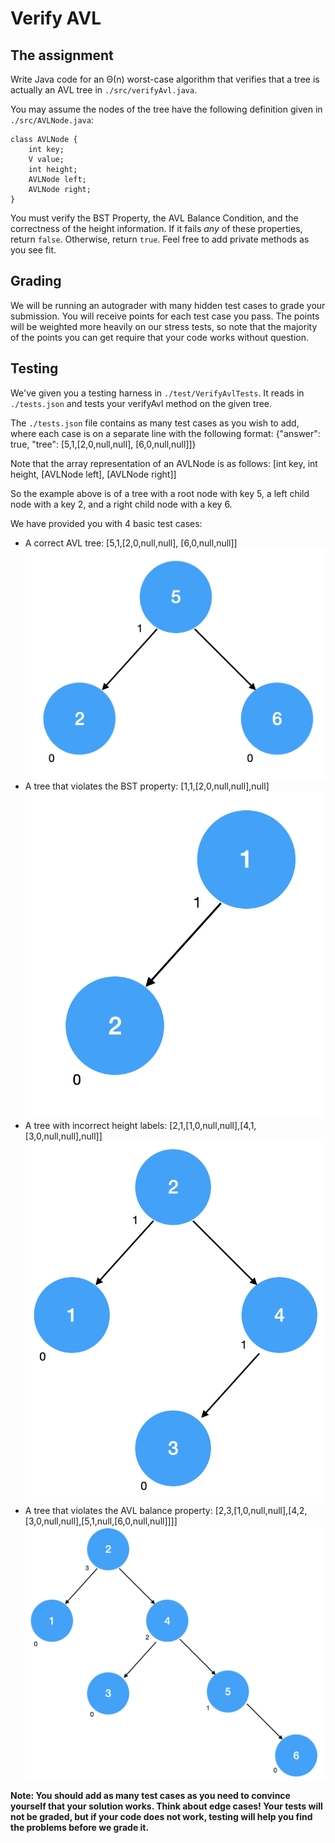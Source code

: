 # Verify AVL

## The assignment
Write Java code for an Θ(n) worst-case algorithm that verifies that a tree is actually an AVL tree in `./src/verifyAvl.java`.

You may assume the nodes of the tree have the following definition given in `./src/AVLNode.java`:
```
class AVLNode {
    int key;
    V value;
    int height;
    AVLNode left;
    AVLNode right;
}
```
You must verify the BST Property, the AVL Balance Condition, and the correctness of the height information. If it fails *any* of these properties, return `false`. Otherwise, return `true`. Feel free to add private methods as you see fit.

## Grading
We will be running an autograder with many hidden test cases to grade your submission. You will receive points for each test case you pass. The points will be weighted more heavily on our stress tests, so note that the majority of the points you can get require that your code works without question.

## Testing
We've given you a testing harness in `./test/VerifyAvlTests`. It reads in `./tests.json` and tests your verifyAvl method on the given tree.

The `./tests.json` file contains as many test cases as you wish to add, where each case is on a separate line with the following format:
  {"answer": true, "tree": [5,1,[2,0,null,null], [6,0,null,null]]}

Note that the array representation of an AVLNode is as follows:
[int key, int height, [AVLNode left], [AVLNode right]]

So the example above is of a tree with a root node with key 5, a left child node with a key 2, and a right child node with a key 6.

We have provided you with 4 basic test cases:
- A correct AVL tree: [5,1,[2,0,null,null], [6,0,null,null]]
![Correct AVL](./img/correct.png)
- A tree that violates the BST property: [1,1,[2,0,null,null],null]
![Incorrect BST](./img/bst.png)
- A tree with incorrect height labels: [2,1,[1,0,null,null],[4,1,[3,0,null,null],null]]
![Incorrect heights](./img/height.png)
- A tree that violates the AVL balance property: [2,3,[1,0,null,null],[4,2,[3,0,null,null],[5,1,null,[6,0,null,null]]]]
![Incorrect AVL](./img/avl.png)

**Note: You should add as many test cases as you need to convince yourself that your solution works. Think about edge cases! Your tests will not be graded, but if your code does not work, testing will help you find the problems before we grade it.** 